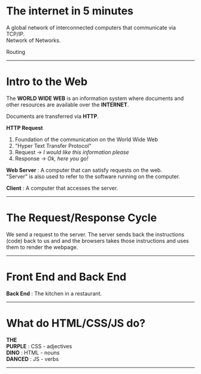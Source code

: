 # The internet in 5 minutes

A global network of interconnected computers that communicate via TCP/IP.  
Network of Networks.

Routing

---

# Intro to the Web

The **WORLD WIDE WEB** is an information system where documents and other resources are available over the **INTERNET**.

Documents are transferred via **HTTP**.

**HTTP Request**

1. Foundation of the communication on the World Wide Web
1. "Hyper Text Transfer Protocol"
1. Request -> _I would like this information please_
1. Response -> _Ok, here you go!_

**Web Server** : A computer that can satisfy requests on the web.  
"Server" is also used to refer to the software running on the computer.

**Client** : A computer that accesses the server.

---

# The Request/Response Cycle

We send a request to the server. The server sends back the instructions (code) back to us and and the browsers takes those instructions and uses them to render the webpage.

---

# Front End and Back End

**Back End** : The kitchen in a restaurant.

---

# What do HTML/CSS/JS do?

**THE**  
**PURPLE** : CSS - adjectives  
**DINO** : HTML - nouns  
**DANCED** : JS - verbs

---
